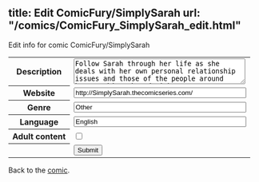 title: Edit ComicFury/SimplySarah
url: "/comics/ComicFury_SimplySarah_edit.html"
---
Edit info for comic ComicFury/SimplySarah

<form name="comic" action="http://gaepostmail.appspot.com/comic/" method="post">
<table class="comicinfo">
<tr>
<th>Description</th><td><textarea name="description" cols="40" rows="3">Follow Sarah through her life as she deals with her own personal relationship issues and those of the people around her. Lesbian themed with one trans character and lots of other varied relationship issues.</textarea></td>
</tr>
<tr>
<th>Website</th><td><input type="text" name="url" value="http://SimplySarah.thecomicseries.com/" size="40"/></td>
</tr>
<tr>
<th>Genre</th><td><input type="text" name="genre" value="Other" size="40"/></td>
</tr>
<tr>
<th>Language</th><td><input type="text" name="language" value="English" size="40"/></td>
</tr>
<tr>
<th>Adult content</th><td><input type="checkbox" name="adult" value="adult" /></td>
</tr>
<tr>
<th></th><td>
<input type="hidden" name="comic" value="ComicFury_SimplySarah" />
<input type="submit" name="submit" value="Submit" />
</td>
</tr>
</table>
</form>

Back to the [comic](ComicFury_SimplySarah.html).
